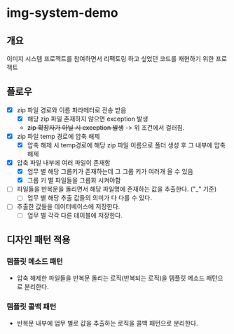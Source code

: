 # img-system-demo

## 개요
이미지 시스템 프로젝트를 참여하면서 리팩토링 하고 싶었던 코드를 재현하기 위한 프로젝트

## 플로우
- [x] zip 파일 경로와 이름 파라메터로 전송 받음
    -[x] 해당 zip 파일 존재하지 않으면 exception 발생
  - ~~zip 확장자가 아닐 시 exception 발생~~ -> 위 조건에서 걸러짐.
-[x] zip 파일 temp 경로에 압축 해제
   -[x] 압축 해제 시 temp경로에 해당 zip 파일 이름으로 폴더 생성 후 그 내부에 압축 해제
-[x] 압축 파일 내부에 여러 파일이 존재함 
   -[x] 업무 별 해당 그룹키가 존재하는데 그 그룹 키가 여러개 올 수 있음
  -[x] 그룹 키 별 파일들을 그룹화 시켜야함
-[ ] 파일들을 반복문을 돌리면서 해당 파일명에 존재하는 값을 추출한다. ("_" 기준)
   -[ ] 업무 별 해당 추출 값들의 의미가 다 다를 수 있다.
-[ ] 추출한 값들을 데이터베이스에 저장한다.
   -[ ] 업무 별 각각 다른 테이블에 저장한다.

## 디자인 패턴 적용
### 템플릿 메소드 패턴
- 압축 해제한 파일들을 반복문 돌리는 로직(반복되는 로직)을 템플릿 메소드 패턴으로 분리한다.

### 템플릿 콜백 패턴
- 반복문 내부에 업무 별로 값을 추출하는 로직을 콜백 패턴으로 분리한다.